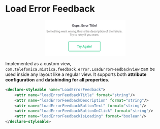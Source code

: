 # Load Error Feedback

<p align="center">
   <img width="50%" src="../../../../../../../../../doc/images/load_feedback_error/load_feedback_error.png" />
</p>

Implemented as a custom view, `com.telefonica.mistica.feedback.error.LoadErrorFeedbackView` can be used inside any layout like a regular view. It supports both **attribute configuration** and **databinding for all properties**.

```xml
<declare-styleable name="LoadErrorFeedback">
    <attr name="loadErrorFeedbackTitle" format="string"/>
    <attr name="loadErrorFeedbackDescription" format="string"/>
    <attr name="loadErrorFeedbackButtonText" format="string"/>
    <attr name="loadErrorFeedbackButtonOnClick" format="string"/>
    <attr name="loadErrorFeedbackIsLoading" format="boolean"/>
</declare-styleable>
```
